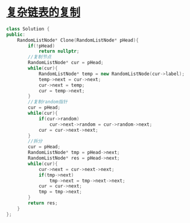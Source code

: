 # [复杂链表的复制](https://www.nowcoder.com/practice/f836b2c43afc4b35ad6adc41ec941dba?tpId=13&tqId=11178&tPage=2&rp=2&ru=/ta/coding-interviews&qru=/ta/coding-interviews/question-ranking)

```c++
class Solution {
public:
    RandomListNode* Clone(RandomListNode* pHead){
        if(!pHead)
            return nullptr;
        //复制节点
        RandomListNode* cur = pHead;
        while(cur){
            RandomListNode* temp = new RandomListNode(cur->label);
            temp->next = cur->next;
            cur->next = temp;
            cur = temp->next;
        }
        //复制random指针
        cur = pHead;
        while(cur){
            if(cur->random)
                cur->next->random = cur->random->next;
            cur = cur->next->next;
        }
        //拆分
        cur = pHead;
        RandomListNode* tmp = pHead->next;
        RandomListNode* res = pHead->next;
        while(cur){
            cur->next = cur->next->next;
            if(tmp->next)
                tmp->next = tmp->next->next;
            cur = cur->next;
            tmp = tmp->next;
        }
        return res;
    }
};
```


